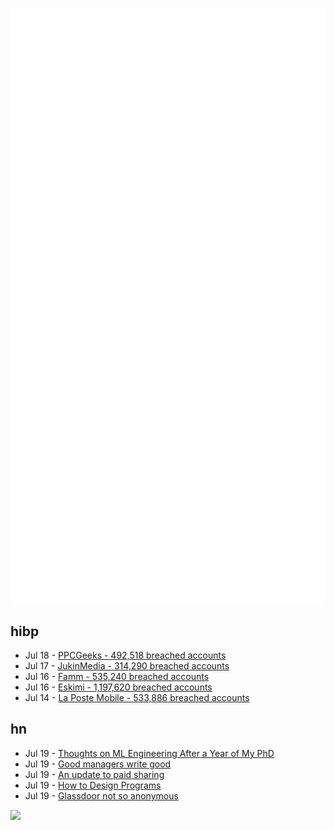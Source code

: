 ![Metrics](https://raw.githubusercontent.com/phixion/phixion/master/metrics.svg)

## hibp

<!--
for https://github.com/phixion/phixion/blob/main/.github/workflows/feeds.yml
-->
<!--START_SECTION:haveibeenpwnd-->
- Jul 18 - [PPCGeeks - 492,518 breached accounts](https://haveibeenpwned.com/PwnedWebsites#PPCGeeks)
- Jul 17 - [JukinMedia - 314,290 breached accounts](https://haveibeenpwned.com/PwnedWebsites#JukinMedia)
- Jul 16 - [Famm - 535,240 breached accounts](https://haveibeenpwned.com/PwnedWebsites#Famm)
- Jul 16 - [Eskimi - 1,197,620 breached accounts](https://haveibeenpwned.com/PwnedWebsites#Eskimi)
- Jul 14 - [La Poste Mobile - 533,886 breached accounts](https://haveibeenpwned.com/PwnedWebsites#LaPosteMobile)
<!--END_SECTION:haveibeenpwnd-->

## hn

<!--
for https://github.com/phixion/phixion/blob/main/.github/workflows/feeds.yml
-->
<!--START_SECTION:hn-->
- Jul 19 - [Thoughts on ML Engineering After a Year of My PhD](https://www.shreya-shankar.com/phd-year-one/)
- Jul 19 - [Good managers write good](https://staysaasy.com/management/2022/07/10/Writing-Management.html)
- Jul 19 - [An update to paid sharing](https://about.netflix.com/en/news/update-to-paid-sharing)
- Jul 19 - [How to Design Programs](https://htdp.org/)
- Jul 19 - [Glassdoor not so anonymous](https://www.webworm.co/p/glassdoor)
<!--END_SECTION:hn-->

<!--
for https://yhype.me
-->
![](https://hit.yhype.me/github/profile?user_id=13013670)
